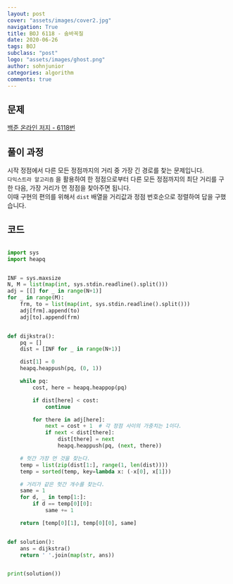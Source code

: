 ```yaml
---
layout: post
cover: "assets/images/cover2.jpg"
navigation: True
title: BOJ 6118 - 숨바꼭질
date: 2020-06-26
tags: BOJ
subclass: "post"
logo: "assets/images/ghost.png"
author: sohnjunior
categories: algorithm
comments: true
---
```


## 문제

[백준 온라인 저지 - 6118번](https://www.acmicpc.net/problem/6118)

## 풀이 과정

시작 정점에서 다른 모든 정점까지의 거리 중 가장 긴 경로를 찾는 문제입니다. <br>
`다익스트라 알고리즘` 을 활용하여 한 정점으로부터 다른 모든 정점까지의 최단 거리를 구한 다음, 가장 거리가 먼 정점을 찾아주면 됩니다. <br>
이때 구현의 편의를 위해서 `dist` 배열을 거리값과 정점 번호순으로 정렬하여 답을 구했습니다. <br>

## 코드

```python

import sys
import heapq


INF = sys.maxsize
N, M = list(map(int, sys.stdin.readline().split()))
adj = [[] for _ in range(N+1)]
for _ in range(M):
    frm, to = list(map(int, sys.stdin.readline().split()))
    adj[frm].append(to)
    adj[to].append(frm)


def dijkstra():
    pq = []
    dist = [INF for _ in range(N+1)]

    dist[1] = 0
    heapq.heappush(pq, (0, 1))

    while pq:
        cost, here = heapq.heappop(pq)

        if dist[here] < cost:
            continue

        for there in adj[here]:
            next = cost + 1  # 각 정점 사이의 가중치는 1이다.
            if next < dist[there]:
                dist[there] = next
                heapq.heappush(pq, (next, there))

    # 헛간 가장 먼 것을 찾는다.
    temp = list(zip(dist[1:], range(1, len(dist))))
    temp = sorted(temp, key=lambda x: (-x[0], x[1]))

    # 거리가 같은 헛간 개수를 찾는다.
    same = 1
    for d, _ in temp[1:]:
        if d == temp[0][0]:
            same += 1

    return [temp[0][1], temp[0][0], same]


def solution():
    ans = dijkstra()
    return ' '.join(map(str, ans))


print(solution())

```

